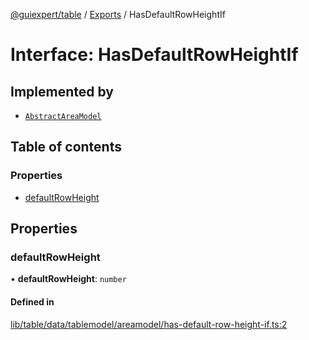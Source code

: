[@guiexpert/table](../README.md) / [Exports](../modules.md) / HasDefaultRowHeightIf

# Interface: HasDefaultRowHeightIf

## Implemented by

- [`AbstractAreaModel`](../classes/AbstractAreaModel.md)

## Table of contents

### Properties

- [defaultRowHeight](HasDefaultRowHeightIf.md#defaultrowheight)

## Properties

### defaultRowHeight

• **defaultRowHeight**: `number`

#### Defined in

[lib/table/data/tablemodel/areamodel/has-default-row-height-if.ts:2](https://github.com/guiexperttable/ge-table/blob/6aaca3c/libs/table/src/lib/table/data/tablemodel/areamodel/has-default-row-height-if.ts#L2)
